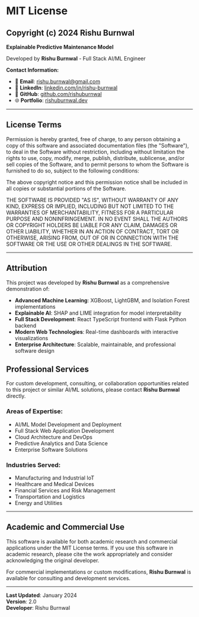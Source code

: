 # MIT License

## Copyright (c) 2024 Rishu Burnwal

**Explainable Predictive Maintenance Model**

Developed by **Rishu Burnwal** - Full Stack AI/ML Engineer

**Contact Information:**
- 📧 **Email**: [rishu.burnwal@gmail.com](mailto:rishu.burnwal@gmail.com)
- 🔗 **LinkedIn**: [linkedin.com/in/rishu-burnwal](https://linkedin.com/in/rishu-burnwal)
- 🐙 **GitHub**: [github.com/rishuburnwal](https://github.com/rishuburnwal)
- 🌐 **Portfolio**: [rishuburnwal.dev](https://rishuburnwal.dev)

---

## License Terms

Permission is hereby granted, free of charge, to any person obtaining a copy of this software and associated documentation files (the "Software"), to deal in the Software without restriction, including without limitation the rights to use, copy, modify, merge, publish, distribute, sublicense, and/or sell copies of the Software, and to permit persons to whom the Software is furnished to do so, subject to the following conditions:

The above copyright notice and this permission notice shall be included in all copies or substantial portions of the Software.

THE SOFTWARE IS PROVIDED "AS IS", WITHOUT WARRANTY OF ANY KIND, EXPRESS OR IMPLIED, INCLUDING BUT NOT LIMITED TO THE WARRANTIES OF MERCHANTABILITY, FITNESS FOR A PARTICULAR PURPOSE AND NONINFRINGEMENT. IN NO EVENT SHALL THE AUTHORS OR COPYRIGHT HOLDERS BE LIABLE FOR ANY CLAIM, DAMAGES OR OTHER LIABILITY, WHETHER IN AN ACTION OF CONTRACT, TORT OR OTHERWISE, ARISING FROM, OUT OF OR IN CONNECTION WITH THE SOFTWARE OR THE USE OR OTHER DEALINGS IN THE SOFTWARE.

---

## Attribution

This project was developed by **Rishu Burnwal** as a comprehensive demonstration of:

- **Advanced Machine Learning**: XGBoost, LightGBM, and Isolation Forest implementations
- **Explainable AI**: SHAP and LIME integration for model interpretability
- **Full Stack Development**: React TypeScript frontend with Flask Python backend
- **Modern Web Technologies**: Real-time dashboards with interactive visualizations
- **Enterprise Architecture**: Scalable, maintainable, and professional software design

## Professional Services

For custom development, consulting, or collaboration opportunities related to this project or similar AI/ML solutions, please contact **Rishu Burnwal** directly.

### Areas of Expertise:
- AI/ML Model Development and Deployment
- Full Stack Web Application Development
- Cloud Architecture and DevOps
- Predictive Analytics and Data Science
- Enterprise Software Solutions

### Industries Served:
- Manufacturing and Industrial IoT
- Healthcare and Medical Devices
- Financial Services and Risk Management
- Transportation and Logistics
- Energy and Utilities

---

## Academic and Commercial Use

This software is available for both academic research and commercial applications under the MIT License terms. If you use this software in academic research, please cite the work appropriately and consider acknowledging the original developer.

For commercial implementations or custom modifications, **Rishu Burnwal** is available for consulting and development services.

---

**Last Updated**: January 2024  
**Version**: 2.0  
**Developer**: Rishu Burnwal